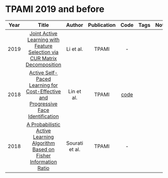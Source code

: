 # TPAMI 2019 and before

| Year |                                                               Title                                                               |     Author     | Publication |                     Code                      | Tags | Notes |
|:----:|:---------------------------------------------------------------------------------------------------------------------------------:|:--------------:|:-----------:|:---------------------------------------------:|:----:|:-----:|
| 2019 |     [Joint Active Learning with Feature Selection via CUR Matrix Decomposition](https://ieeexplore.ieee.org/document/8367893)     |   Li et al.    |    TPAMI    |                       -                       |      |       |
| 2018 | [Active Self-Paced Learning for Cost-Effective and Progressive Face Identification](https://ieeexplore.ieee.org/document/7815413) |   Lin et al.   |    TPAMI    | [code](http://hcp.sysu.edu.cn/projects/aspl/) |      |       |
| 2018 |    [A Probabilistic Active Learning Algorithm Based on Fisher Information Ratio](https://ieeexplore.ieee.org/document/8016395)    | Sourati et al. |    TPAMI    |                       -                       |      |       |
